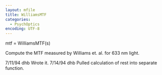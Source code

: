 ```yaml
---
layout: mfile
title: WilliamsMTF
categories:
  - PsychOptics
encoding: UTF-8
---
```


mtf = WilliamsMTF(s)

Compute the MTF measured by Williams et. al.
for 633 nm light.

7/11/94     dhb     Wrote it.
7/14/94     dhb     Pulled calculation of rest into separate function.